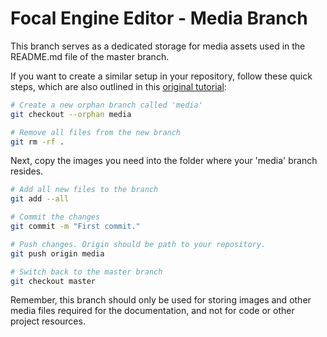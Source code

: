 # Focal Engine Editor - Media Branch

This branch serves as a dedicated storage for media assets used in the README.md file of the master branch.

If you want to create a similar setup in your repository, follow these quick steps, which are also outlined in this [original tutorial](https://medium.com/@minamimunakata/how-to-store-images-for-use-in-readme-md-on-github-9fb54256e951):

```bash
# Create a new orphan branch called 'media'
git checkout --orphan media

# Remove all files from the new branch
git rm -rf .
```

Next, copy the images you need into the folder where your 'media' branch resides.

```bash
# Add all new files to the branch
git add --all

# Commit the changes
git commit -m "First commit."

# Push changes. Origin should be path to your repository.
git push origin media

# Switch back to the master branch
git checkout master
```

Remember, this branch should only be used for storing images and other media files required for the documentation, and not for code or other project resources.